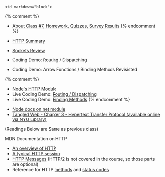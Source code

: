 	<td markdown="block">
{% comment %}
* [About Class #7, Homework, Quizzes, Survey Results](slides/07/meta.html)
{% endcomment %}


* [HTTP Summary](slides/07/http-summary.html)
* [Sockets Review](slides/07/sockets-review.html)
* Coding Demo: Routing / Dispatching
* Coding Demo: Arrow Functions / Binding Methods Revisisted

{% comment %}
* [Node's HTTP Module](slides/07/node-http.html)
* Live Coding Demo: [Routing / Dispatching](https://github.com/nyu-csci-ua-0480-001-fall-2016/examples)
* Live Coding Demo: [Binding Methods](https://github.com/nyu-csci-ua-0480-001-fall-2016/examples)
{% endcomment %}

</td>
	<td markdown="block">

* [Node docs on net module](https://nodejs.org/api/net.html)
* [Tangled Web - Chapter 3  -  Hypertext Transfer Protocol (available online via NYU Library)](https://getit.library.nyu.edu/go/9409104)

(Readings Below are Same as previous class)

MDN Documentation on HTTP

* [An overview of HTTP](https://developer.mozilla.org/en-US/docs/Web/HTTP/Overview)
* [A typical HTTP session](https://developer.mozilla.org/en-US/docs/Web/HTTP/Session)
* [HTTP Messages](https://developer.mozilla.org/en-US/docs/Web/HTTP/Messages) (HTTP/2 is not covered in the course, so those parts are optional)
* Reference for HTTP [methods](https://developer.mozilla.org/en-US/docs/Web/HTTP/Methods) and [status codes](https://developer.mozilla.org/en-US/docs/Web/HTTP/Status)



</td>
	<td markdown="block">


<!--
* [](assignments/.html)
-->
</td>
